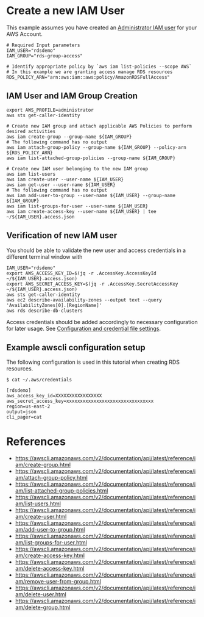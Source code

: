 # Create a new IAM User

This example assumes you have created an <a href="verify-administrator-user.md]">Administrator IAM user</a> for your AWS Account.


    # Required Input parameters
    IAM_USER="rdsdemo"
    IAM_GROUP="rds-group-access"

    # Identify appropriate policy by `aws iam list-policies --scope AWS`
    # In this example we are granting access manage RDS resources
    RDS_POLICY_ARN="arn:aws:iam::aws:policy/AmazonRDSFullAccess"


## IAM User and IAM Group Creation

    export AWS_PROFILE=administrator
    aws sts get-caller-identity

    # Create new IAM group and attach applicable AWS Policies to perform desired activities
    aws iam create-group --group-name ${IAM_GROUP}
    # The following command has no output
    aws iam attach-group-policy --group-name ${IAM_GROUP} --policy-arn ${RDS_POLICY_ARN}
    aws iam list-attached-group-policies --group-name ${IAM_GROUP}

    # Create new IAM user belonging to the new IAM group
    aws iam list-users
    aws iam create-user --user-name ${IAM_USER}
    aws iam get-user --user-name ${IAM_USER}
    # The following command has no output
    aws iam add-user-to-group --user-name ${IAM_USER} --group-name ${IAM_GROUP}
    aws iam list-groups-for-user --user-name ${IAM_USER}
    aws iam create-access-key --user-name ${IAM_USER} | tee ~/${IAM_USER}.access.json


## Verification of new IAM user

You should be able to validate the new user and access credentials in a different terminal window with

    IAM_USER="rdsdemo"
    export AWS_ACCESS_KEY_ID=$(jq -r .AccessKey.AccessKeyId ~/${IAM_USER}.access.json)
    export AWS_SECRET_ACCESS_KEY=$(jq -r .AccessKey.SecretAccessKey ~/${IAM_USER}.access.json)
    aws sts get-caller-identity
    aws ec2 describe-availability-zones --output text --query 'AvailabilityZones[0].[RegionName]'
    aws rds describe-db-clusters

Access credentials should be added accordingly to necessary configuration for later usage. See <a href="https://docs.aws.amazon.com/cli/latest/userguide/cli-configure-files.html">Configuration and credential file settings</a>.

## Example awscli configuration setup

The following configuration is used in this tutorial when creating RDS resources.

    $ cat ~/.aws/credentials

    [rdsdemo]
    aws_access_key_id=XXXXXXXXXXXXXXXXX
    aws_secret_access_key=xxxxxxxxxxxxxxxxxxxxxxxxxxxxxxxx
    region=us-east-2
    output=json
    cli_pager=cat


# References
- https://awscli.amazonaws.com/v2/documentation/api/latest/reference/iam/create-group.html
- https://awscli.amazonaws.com/v2/documentation/api/latest/reference/iam/attach-group-policy.html
- https://awscli.amazonaws.com/v2/documentation/api/latest/reference/iam/list-attached-group-policies.html
- https://awscli.amazonaws.com/v2/documentation/api/latest/reference/iam/list-users.html
- https://awscli.amazonaws.com/v2/documentation/api/latest/reference/iam/create-user.html
- https://awscli.amazonaws.com/v2/documentation/api/latest/reference/iam/add-user-to-group.html
- https://awscli.amazonaws.com/v2/documentation/api/latest/reference/iam/list-groups-for-user.html
- https://awscli.amazonaws.com/v2/documentation/api/latest/reference/iam/create-access-key.html
- https://awscli.amazonaws.com/v2/documentation/api/latest/reference/iam/delete-access-key.html
- https://awscli.amazonaws.com/v2/documentation/api/latest/reference/iam/remove-user-from-group.html
- https://awscli.amazonaws.com/v2/documentation/api/latest/reference/iam/delete-user.html
- https://awscli.amazonaws.com/v2/documentation/api/latest/reference/iam/delete-group.html
